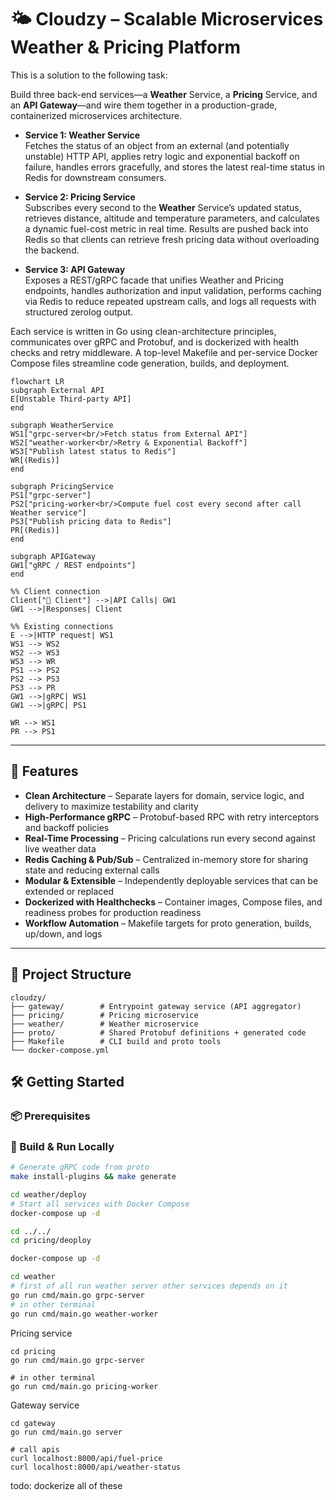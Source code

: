 # 🌤️ Cloudzy – Scalable Microservices Weather & Pricing Platform

This is a solution to the following task: 

Build three back-end services—a **Weather** Service, a **Pricing** Service, and an **API Gateway**—and wire them together in a production-grade, containerized microservices architecture.

- **Service 1: Weather Service**  
  Fetches the status of an object from an external (and potentially unstable) HTTP API, applies retry logic and exponential backoff on failure, handles errors gracefully, and stores the latest real-time status in Redis for downstream consumers.

- **Service 2: Pricing Service**  
  Subscribes every second to the **Weather** Service’s updated status, retrieves distance, altitude and temperature parameters, and calculates a dynamic fuel-cost metric in real time. Results are pushed back into Redis so that clients can retrieve fresh pricing data without overloading the backend.

- **Service 3: API Gateway**  
  Exposes a REST/gRPC facade that unifies Weather and Pricing endpoints, handles authorization and input validation, performs caching via Redis to reduce repeated upstream calls, and logs all requests with structured zerolog output.

Each service is written in Go using clean-architecture principles, communicates over gRPC and Protobuf, and is dockerized with health checks and retry middleware. A top-level Makefile and per-service Docker Compose files streamline code generation, builds, and deployment.

```mermaid
flowchart LR
subgraph External API
E[Unstable Third-party API]
end

subgraph WeatherService
WS1["grpc-server<br/>Fetch status from External API"]
WS2["weather-worker<br/>Retry & Exponential Backoff"]
WS3["Publish latest status to Redis"]
WR[(Redis)]
end

subgraph PricingService
PS1["grpc-server"]
PS2["pricing-worker<br/>Compute fuel cost every second after call Weather service"]
PS3["Publish pricing data to Redis"]
PR[(Redis)]
end

subgraph APIGateway
GW1["gRPC / REST endpoints"]
end

%% Client connection
Client["👤 Client"] -->|API Calls| GW1
GW1 -->|Responses| Client

%% Existing connections
E -->|HTTP request| WS1
WS1 --> WS2
WS2 --> WS3
WS3 --> WR
PS1 --> PS2
PS2 --> PS3
PS3 --> PR
GW1 -->|gRPC| WS1
GW1 -->|gRPC| PS1

WR --> WS1
PR --> PS1
```

---

## 🚀 Features

- **Clean Architecture** – Separate layers for domain, service logic, and delivery to maximize testability and clarity  
- **High-Performance gRPC** – Protobuf-based RPC with retry interceptors and backoff policies  
- **Real-Time Processing** – Pricing calculations run every second against live weather data  
- **Redis Caching & Pub/Sub** – Centralized in-memory store for sharing state and reducing external calls  
- **Modular & Extensible** – Independently deployable services that can be extended or replaced  
- **Dockerized with Healthchecks** – Container images, Compose files, and readiness probes for production readiness  
- **Workflow Automation** – Makefile targets for proto generation, builds, up/down, and logs

---

## 📁 Project Structure

```
cloudzy/
├── gateway/        # Entrypoint gateway service (API aggregator)
├── pricing/        # Pricing microservice
├── weather/        # Weather microservice
├── proto/          # Shared Protobuf definitions + generated code
├── Makefile        # CLI build and proto tools
└── docker-compose.yml
```

## 🛠️ Getting Started

### 📦 Prerequisites

### 🔧 Build & Run Locally

```bash
# Generate gRPC code from proto
make install-plugins && make generate

cd weather/deploy
# Start all services with Docker Compose
docker-compose up -d

cd ../../
cd pricing/deoploy

docker-compose up -d

cd weather
# first of all run weather server other services depends on it
go run cmd/main.go grpc-server
# in other terminal
go run cmd/main.go weather-worker
```

Pricing service
```
cd pricing
go run cmd/main.go grpc-server

# in other terminal
go run cmd/main.go pricing-worker
```
Gateway service
```
cd gateway
go run cmd/main.go server

# call apis
curl localhost:8000/api/fuel-price
curl localhost:8000/api/weather-status
```
todo: dockerize all of these